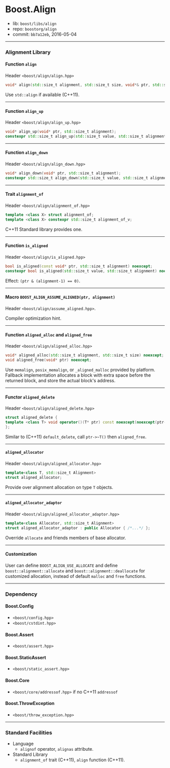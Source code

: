 # Boost.Align

* lib: `boost/libs/align`
* repo: `boostorg/align`
* commit: `bb7a12eb`, 2016-05-04

------
### Alignment Library

#### Function `align`

Header `<boost/align/align.hpp>`

```c++
void* align(std::size_t alignment, std::size_t size, void*& ptr, std::size_t& space);
```

Use `std::align` if available (C++11).

------
#### Function `align_up`

Header `<boost/align/align_up.hpp>`

```c++
void* align_up(void* ptr, std::size_t alignment);
constexpr std::size_t align_up(std::size_t value, std::size_t alignment) noexcept;
```

------
#### Function `align_down`

Header `<boost/align/align_down.hpp>`

```c++
void* align_down(void* ptr, std::size_t alignment);
constexpr std::size_t align_down(std::size_t value, std::size_t alignment) noexcept;
```

------
#### Trait `alignment_of`

Header `<boost/align/alignment_of.hpp>`

```c++
template <class X> struct alignment_of;
template <class X> constexpr std::size_t alignment_of_v;
```

C++11 Standard library provides one.

------
#### Function `is_aligned`

Header `<boost/align/is_aligned.hpp>`

```c++
bool is_aligned(const void* ptr, std::size_t alignment) noexcept;
constexpr bool is_aligned(std::size_t value, std::size_t alignment) noexcept;
```

Effect: `(ptr & (alignment-1) == 0)`.

------
#### Macro `BOOST_ALIGN_ASSUME_ALIGNED(ptr, alignment)`

Header `<boost/align/assume_aligned.hpp>`.

Compiler optimization hint.

------
#### Function `aligned_alloc` and `aligned_free`

Header `<boost/align/aligned_alloc.hpp>`

```c++
void* aligned_alloc(std::size_t alignment, std::size_t size) noexcept;
void aligned_free(void* ptr) noexcept;
```

Use `memalign`, `posix_memalign`, or `_aligned_malloc` provided by platform.
Fallback implementation allocates a block with extra space before the returned
block, and store the actual block's address.

------
#### Functor `aligned_delete`

Header `<boost/align/aligned_delete.hpp>`

```c++
struct aligned_delete {
template <class T> void operator()(T* ptr) const noexcept(noexcept(ptr->~T()));
};
```

Similar to (C++11) `default_delete`, call `ptr->~T()` then `aligned_free`.

------
#### `aligned_allocator`

Header `<boost/align/aligned_allocator.hpp>`

```c++
template<class T, std::size_t Alignment>
struct aligned_allocator;
```

Provide over alignment allocation on type `T` objects.

------
#### `aligned_allocator_adaptor`

Header `<boost/align/aligned_allocator_adaptor.hpp>`

```c++
template<class Allocator, std::size_t Alignment>
struct aligned_allocator_adaptor : public Allocator { /*...*/ };
```

Override `allocate` and friends members of base allocator.

------
#### Customization

User can define `BOOST_ALIGN_USE_ALLOCATE` and define
`boost::alignment::allocate` and `boost::alignment::deallocate` for customized
allocation, instead of default `malloc` and `free` functions.

------
### Dependency

#### Boost.Config

* `<boost/config.hpp>`
* `<boost/cstdint.hpp>`

#### Boost.Assert

* `<boost/assert.hpp>`

#### Boost.StaticAssert

* `<boost/static_assert.hpp>`

#### Boost.Core

* `<boost/core/addressof.hpp>` if no C++11 `addressof`

#### Boost.ThrowException

* `<boost/throw_exception.hpp>`

------
### Standard Facilities

* Language
  * `alignof` operator, `alignas` attribute.
* Standard Library
  * `alignment_of` trait (C++11), `align` function (C++11).
